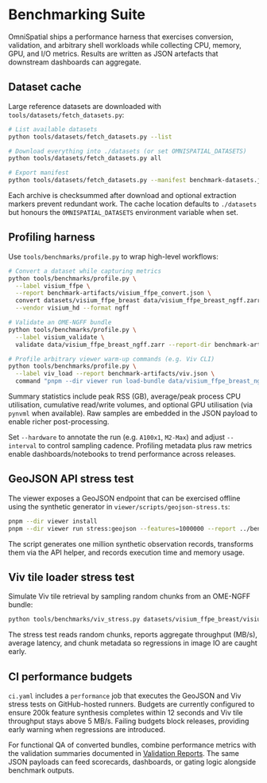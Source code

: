 # Benchmarking Suite

OmniSpatial ships a performance harness that exercises conversion, validation, and arbitrary shell workloads while collecting CPU, memory, GPU, and I/O metrics. Results are written as JSON artefacts that downstream dashboards can aggregate.

## Dataset cache

Large reference datasets are downloaded with `tools/datasets/fetch_datasets.py`:

```bash
# List available datasets
python tools/datasets/fetch_datasets.py --list

# Download everything into ./datasets (or set OMNISPATIAL_DATASETS)
python tools/datasets/fetch_datasets.py all

# Export manifest
python tools/datasets/fetch_datasets.py --manifest benchmark-datasets.json
```

Each archive is checksummed after download and optional extraction markers prevent redundant work. The cache location defaults to `./datasets` but honours the `OMNISPATIAL_DATASETS` environment variable when set.

## Profiling harness

Use `tools/benchmarks/profile.py` to wrap high-level workflows:

```bash
# Convert a dataset while capturing metrics
python tools/benchmarks/profile.py \
  --label visium_ffpe \
  --report benchmark-artifacts/visium_ffpe_convert.json \
  convert datasets/visium_ffpe_breast data/visium_ffpe_breast_ngff.zarr \
  --vendor visium_hd --format ngff

# Validate an OME-NGFF bundle
python tools/benchmarks/profile.py \
  --label visium_validate \
  validate data/visium_ffpe_breast_ngff.zarr --report-dir benchmark-artifacts

# Profile arbitrary viewer warm-up commands (e.g. Viv CLI)
python tools/benchmarks/profile.py \
  --label viv_load --report benchmark-artifacts/viv.json \
  command "pnpm --dir viewer run load-bundle data/visium_ffpe_breast_ngff.zarr"
```

Summary statistics include peak RSS (GB), average/peak process CPU utilisation, cumulative read/write volumes, and optional GPU utilisation (via `pynvml` when available). Raw samples are embedded in the JSON payload to enable richer post-processing.

Set `--hardware` to annotate the run (e.g. `A100x1`, `M2-Max`) and adjust `--interval` to control sampling cadence. Profiling metadata plus raw metrics enable dashboards/notebooks to trend performance across releases.

## GeoJSON API stress test

The viewer exposes a GeoJSON endpoint that can be exercised offline using the synthetic generator in `viewer/scripts/geojson-stress.ts`:

```bash
pnpm --dir viewer install
pnpm --dir viewer run stress:geojson --features=1000000 --report ../benchmark-artifacts/geojson-stress.json
```

The script generates one million synthetic observation records, transforms them via the API helper, and records execution time and memory usage.

## Viv tile loader stress test

Simulate Viv tile retrieval by sampling random chunks from an OME-NGFF bundle:

```bash
python tools/benchmarks/viv_stress.py datasets/visium_ffpe_breast/visium_image.zarr --samples 256 --report benchmark-artifacts/viv_tiles.json
```

The stress test reads random chunks, reports aggregate throughput (MB/s), average latency, and chunk metadata so regressions in image IO are caught early.

## CI performance budgets

`ci.yaml` includes a `performance` job that executes the GeoJSON and Viv stress tests on GitHub-hosted runners. Budgets are currently configured to ensure 200k feature synthesis completes within 12 seconds and Viv tile throughput stays above 5 MB/s. Failing budgets block releases, providing early warning when regressions are introduced.

For functional QA of converted bundles, combine performance metrics with the validation summaries documented in [Validation Reports](validation-reports.md). The same JSON payloads can feed scorecards, dashboards, or gating logic alongside benchmark outputs.
